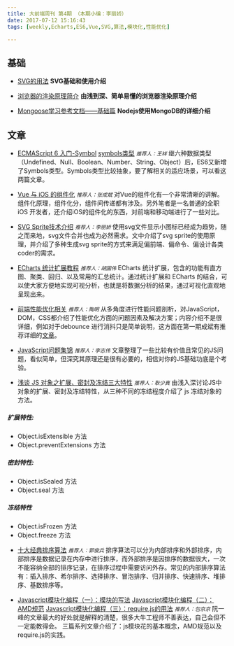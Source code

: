 ```yaml
---
title: 大前端周刊 第4期 （本期小编：李丽娇）
date: 2017-07-12 15:16:43
tags: [weekly,Echarts,ES6,Vue,SVG,算法,模块化,性能优化]

---
```


## 基础
* [SVG的用法](http://www.webhek.com/post/svg.html)
**SVG基础和使用介绍**

* [浏览器的渲染原理简介](http://coolshell.cn/articles/9666.html)
**由浅到深、简单易懂的浏览器渲染原理介绍**

* [Mongoose学习参考文档——基础篇](http://ourjs.com/detail/53ad24edb984bb4659000013)
**Nodejs使用MongoDB的详细介绍**


## 文章
* [ECMAScript 6 入门-Symbol](http://es6.ruanyifeng.com/#docs/symbol)
  [symbols类型](http://www.infoq.com/cn/articles/es6-in-depth-symbols)
<small>*推荐人：王祥*</small>
继六种数据类型（Undefined、Null、Boolean、Number、String、Object）后，ES6又新增了Symbols类型。Symbols类型比较抽象，要了解相关的适应场景，可以看这两篇文章。

* [Vue 与 iOS 的组件化](https://juejin.im/post/59626ca0f265da6c2442fbdf)
<small>*推荐人：张成斌*</small>
对Vue的组件化有一个非常清晰的讲解。组件化原理，组件化分，组件间传递都有涉及。另外笔者是一名普通的全职 iOS 开发者，还介绍iOS的组件化的东西，对前端和移动端进行了一些对比。

* [SVG Sprite技术介绍](http://www.zhangxinxu.com/wordpress/2014/07/introduce-svg-sprite-technology/)
<small>*推荐人：李丽娇*</small>
使用svg文件显示小图标已经成为趋势，随之而来地，svg文件合并也成为必然需求。文中介绍了svg sprite的使用原理，并介绍了多种生成svg sprite的方式来满足偏前端、偏命令、偏设计各类coder的需求。

* [ECharts 统计扩展教程](http://efe.baidu.com/blog/echarts-statistical-extension-tutorial/)
<small>*推荐人：胡国伟*</small>
ECharts 统计扩展，包含的功能有直方图、聚类、回归、以及常用的汇总统计。通过统计扩展和 ECharts 的结合，可以使大家方便地实现可视分析，也就是将数据分析的结果，通过可视化直观地呈现出来。

* [前端性能优化相关](https://github.com/wy-ei/notebook/issues/34#issuecomment-266946255)
<small>*推荐人：陶明*</small>
从多角度进行性能问题剖析，对JavaScript，DOM，CSS都介绍了性能优化方面的问题因素及解决方案；内容介绍不是很详细，例如对于debounce 进行消抖只是简单说明，这方面在第一期成斌有推荐详细的[文章](https://github.com/mqyqingfeng/Blog/issues/22)。

* [JavaScript问题集锦](https://github.com/creeperyang/blog/issues/2)
<small>*推荐人：李志伟*</small>
文章整理了一些比较有价值且常见的JS问题，看似简单，但深究其原理还是很有必要的，相信对你的JS基础功底是个考验。

* [浅谈 JS 对象之扩展、密封及冻结三大特性](https://segmentfault.com/a/1190000003894119)
<small>*推荐人：耿少真*</small>
由浅入深讨论JS中对象的扩展、密封及冻结特性，从三种不同的冻结程度介绍了 js 冻结对象的方法。
##### 扩展特性:
  - Object.isExtensible 方法
  - Object.preventExtensions 方法
##### 密封特性:
  - Object.isSealed 方法
  - Object.seal 方法
##### 冻结特性
  - Object.isFrozen 方法
  - Object.freeze 方法

* [十大经典排序算法](https://github.com/hustcc/JS-Sorting-Algorithm)
<small>*推荐人：郭俊兵*</small>
排序算法可以分为内部排序和外部排序，内部排序是数据记录在内存中进行排序，而外部排序是因排序的数据很大，一次不能容纳全部的排序记录，在排序过程中需要访问外存。常见的内部排序算法有：插入排序、希尔排序、选择排序、冒泡排序、归并排序、快速排序、堆排序、基数排序等。

* [Javascript模块化编程（一）：模块的写法](http://www.ruanyifeng.com/blog/2012/10/javascript_module.html)
  [Javascript模块化编程（二）：AMD规范](http://www.ruanyifeng.com/blog/2012/10/asynchronous_module_definition.html)
  [Javascript模块化编程（三）：require.js的用法](http://www.ruanyifeng.com/blog/2012/11/require_js.html)
<small>*推荐人：包京京*</small>
阮一峰的文章最大的好处就是解释的清楚，很多大牛工程师不善表达，自己会但不一定能教得会。
三篇系列文章介绍了：js模块花的基本概念，AMD规范以及require.js的实践。
